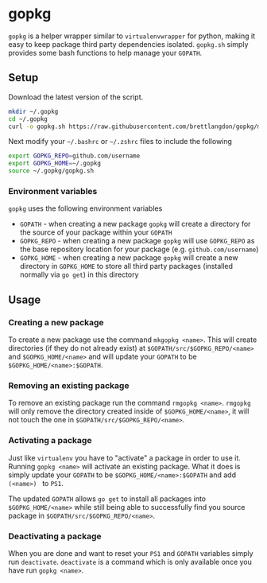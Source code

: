 gopkg
=====

`gopkg` is a helper wrapper similar to `virtualenvwrapper` for python, making it
easy to keep package third party dependencies isolated. `gopkg.sh` simply
provides some bash functions to help manage your `GOPATH`.


## Setup

Download the latest version of the script.
```bash
mkdir ~/.gopkg
cd ~/.gopkg
curl -o gopkg.sh https://raw.githubusercontent.com/brettlangdon/gopkg/master/gopkg.sh
```

Next modify your `~/.bashrc` or `~/.zshrc` files to include the following
```bash
export GOPKG_REPO=github.com/username
export GOPKG_HOME=~/.gopkg
source ~/.gopkg/gopkg.sh
```

### Environment variables

`gopkg` uses the following environment variables

* `GOPATH` - when creating a new package `gopkg` will create a directory for the
source of your package within your `GOPATH`
* `GOPKG_REPO` - when creating a new package `gopkg` will use `GOPKG_REPO` as
the base repository location for your package (e.g. `github.com/username`)
* `GOPKG_HOME` - when creating a new package `gopkg` will create a new directory
in `GOPKG_HOME` to store all third party packages (installed normally via `go
get`) in this directory


## Usage
### Creating a new package

To create a new package use the command `mkgopkg <name>`. This will create
directories (if they do not already exist) at `$GOPATH/src/$GOPKG_REPO/<name>`
and `$GOPKG_HOME/<name>` and will update your `GOPATH` to be
`$GOPKG_HOME/<name>:$GOPATH`.

### Removing an existing package

To remove an existing package run the command `rmgopkg <name>`. `rmgopkg` will
only remove the directory created inside of `$GOPKG_HOME/<name>`, it will not
touch the one in `$GOPATH/src/$GOPKG_REPO/<name>`.

### Activating a package

Just like `virtualenv` you have to "activate" a package in order to use
it. Running `gopkg <name>` will activate an existing package. What it does is
simply update your `GOPATH` to be `$GOPKG_HOME/<name>:$GOPATH` and add `(<name>)
` to `PS1`.

The updated `GOPATH` allows `go get` to install all packages into
`$GOPKG_HOME/<name>` while still being able to successfully find you source
package in `$GOPATH/src/$GOPKG_REPO/<name>`.

### Deactivating a package

When you are done and want to reset your `PS1` and `GOPATH` variables simply run
`deactivate`. `deactivate` is a command which is only available once you have
run `gopkg <name>`.

